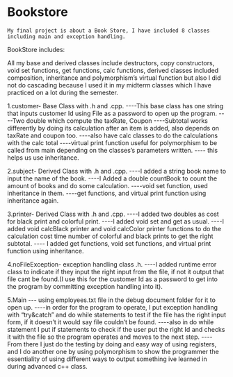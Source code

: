 # Bookstore
	My final project is about a Book Store, I have included 8 classes including main and exception handling.

BookStore includes:

All my base and derived classes include destructors, copy constructors, void set functions, get functions, calc functions, derived classes included composition, inheritance and polymorphism’s virtual function but also I did not do cascading because I used it in my midterm classes which I have practiced on a lot during the semester. 

1.customer- Base Class with .h and .cpp.
----This base class has one string that inputs customer Id using File as a password to open up the program.
----Two double which compute the taxRate, Coupon 
----Subtotal works differently by doing its calculation after an item is added, also depends on taxRate and coupon too.
----also have calc classes to do the calculations with the calc total
----virtual print function useful for polymorphism to be called from main depending on the classes’s parameters written.
---- this helps us use inheritance.


2.subject- Derived Class with .h and .cpp.
----I added a string book name to input the name of the book.
----I Added a double countBook to count the amount of books and do some calculation.
----void set function, used inheritance in them.
----get functions, and virtual print function using inheritance again.

3.printer- Derived Class with .h and .cpp.
----I added two doubles as cost for black print and colorful print.
----I added void set and get as usual.
----I added void calcBlack printer and void calcColor printer functions to do the calculation cost time number of colorful and black prints to get the right subtotal.
---- I added get functions, void set functions, and virtual print function using inheritance. 

4.noFileException- exception handling class .h.
----I added runtime error class to indicate if they input the right input from the file, if not it output that file cant be found.(I use this for the customer Id as a password to get into the program by committing exception handling into it).

5.Main
--- using employees.txt file in the debug document folder for it to open up.
----in order for the program to operate, I put exception handling with “try&catch” and do while statements to test if the file has the right input form, if it doesn’t it would say file couldn’t be found.
----also in do while statement I put if statements  to check if the user put the right Id and checks it with the file so the program operates and moves to the next step.
     ----From there I just do the testing by doing and easy way of using registers, and I do another one by using polymorphism to show the programmer the essentiality of using different ways to output something ive learned in during advanced c++ class.
